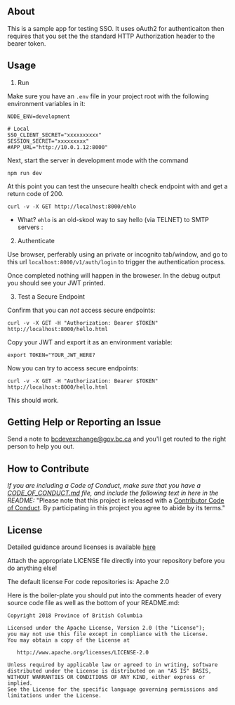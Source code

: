 
## About

This is a sample app for testing SSO. It uses oAuth2 for authenticaiton then
requires that you set the the standard HTTP Authorization header to the bearer
token.

## Usage

1. Run

Make sure you have an `.env` file in your project root with the following environment
variables in it:

```console
NODE_ENV=development

# Local
SSO_CLIENT_SECRET="xxxxxxxxxx"
SESSION_SECRET="xxxxxxxxx"
#APP_URL="http://10.0.1.12:8000"
```

Next, start the server in development mode with the command

```console
npm run dev
```

At this point you can test the unsecure health check endpoint with and get a
return code of 200.

```console
curl -v -X GET http://localhost:8000/ehlo
```

* What? `ehlo` is an old-skool way to say hello (via TELNET) to SMTP servers :
2. Authenticate
 
Use browser, perferably using an private or incognito tab/window, and go to
this url `localhost:8000/v1/auth/login` to trigger the authentication process.

Once completed nothing will happen in the broweser. In the debug output you should
see your JWT printed.

3. Test a Secure Endpoint

Confirm that you can *not* access secure endpoints:

```console
curl -v -X GET -H "Authorization: Bearer $TOKEN" http://localhost:8000/hello.html
```

Copy your JWT and export it as an environment variable:

```console
export TOKEN="YOUR_JWT_HERE?
```

Now you can try to access secure endpoints:

```console
curl -v -X GET -H "Authorization: Bearer $TOKEN" http://localhost:8000/hello.html
```

This should work.

## Getting Help or Reporting an Issue

Send a note to bcdevexchange@gov.bc.ca and you'll get routed to the right person to help you out.


## How to Contribute

*If you are including a Code of Conduct, make sure that you have a [CODE_OF_CONDUCT.md](SAMPLE-CODE_OF_CONDUCT.md) file, and include the following text in here in the README:*
"Please note that this project is released with a [Contributor Code of Conduct](CODE_OF_CONDUCT.md). By participating in this project you agree to abide by its terms."

## License

Detailed guidance around licenses is available 
[here](/BC-Open-Source-Development-Employee-Guide/Licenses.md)

Attach the appropriate LICENSE file directly into your repository before you do anything else!

The default license For code repositories is: Apache 2.0

Here is the boiler-plate you should put into the comments header of every source code file as well as the bottom of your README.md:

    Copyright 2018 Province of British Columbia

    Licensed under the Apache License, Version 2.0 (the "License");
    you may not use this file except in compliance with the License.
    You may obtain a copy of the License at 

       http://www.apache.org/licenses/LICENSE-2.0

    Unless required by applicable law or agreed to in writing, software
    distributed under the License is distributed on an "AS IS" BASIS,
    WITHOUT WARRANTIES OR CONDITIONS OF ANY KIND, either express or implied.
    See the License for the specific language governing permissions and
    limitations under the License.
   